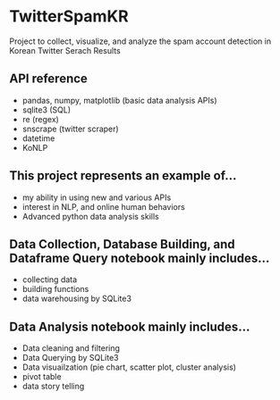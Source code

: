 # TwitterSpamKR
Project to collect, visualize, and analyze the spam account detection in Korean Twitter Serach Results

## API reference
- pandas, numpy, matplotlib (basic data analysis APIs)
- sqlite3 (SQL)
- re (regex)
- snscrape (twitter scraper)
- datetime
- KoNLP

## This project represents an example of...
- my ability in using new and various APIs
- interest in NLP, and online human behaviors
- Advanced python data analysis skills

## Data Collection, Database Building, and Dataframe Query notebook mainly includes...
- collecting data
- building functions
- data warehousing by SQLite3

## Data Analysis notebook mainly includes...
- Data cleaning and filtering
- Data Querying by SQLite3
- Data visuailzation (pie chart, scatter plot, cluster analysis)
- pivot table
- data story telling
